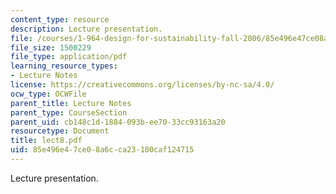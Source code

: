 ```yaml
---
content_type: resource
description: Lecture presentation.
file: /courses/1-964-design-for-sustainability-fall-2006/85e496e47ce08a6cca23100caf124715_lect8.pdf
file_size: 1500229
file_type: application/pdf
learning_resource_types:
- Lecture Notes
license: https://creativecommons.org/licenses/by-nc-sa/4.0/
ocw_type: OCWFile
parent_title: Lecture Notes
parent_type: CourseSection
parent_uid: cb148c1d-1884-093b-ee70-33cc93163a20
resourcetype: Document
title: lect8.pdf
uid: 85e496e4-7ce0-8a6c-ca23-100caf124715
---
```

Lecture presentation.